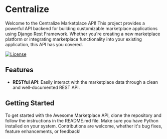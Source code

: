 # Centralize

Welcome to the Centralize Marketplace API! This project provides a powerful API backend for building customizable marketplace applications using Django Rest Framework. Whether you're creating a new marketplace platform or integrating marketplace functionality into your existing application, this API has you covered.

[![License](https://img.shields.io/badge/License-MIT-blue.svg)](https://opensource.org/licenses/MIT)

## Features

- **RESTful API**: Easily interact with the marketplace data through a clean and well-documented REST API.

## Getting Started

To get started with the Awesome Marketplace API, clone the repository and follow the instructions in the README.md file. Make sure you have Python installed on your system. Contributions are welcome, whether it's bug fixes, feature enhancements, or feedback!
